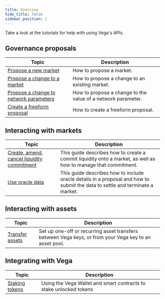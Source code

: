 ```yaml
---
title: Overview
hide_title: false
sidebar_position: 1
---
```

Take a look at the tutorials for help with using Vega's APIs. 

## Governance proposals
| Topic                                                                 |  Description                                                                                                        |
| ----------------------------------------------------------------------| -------------------------------------------------------------------------------------------------------- |
| [Propose a new market](./proposals/new-market-proposal.md)                           | How to propose a market. |
| [Propose a change to a market](./proposals/update-market-proposal.md)                           | How to propose a change to an existing market. |
| [Propose a change to network parameters](./proposals/network-parameter-proposal.md)        | How to propose a change to the value of a network parameter. |
| [Create a freeform proposal](./proposals/freeform-proposal.md)                     | How to create a freeform proposal. |


## Interacting with markets
| Topic                                                                 |  Description                                                                                                        |
| ----------------------------------------------------------------------| -------------------------------------------------------------------------------------------------------- |
| [Create, amend, cancel liquidity commitment](./providing-liquidity.md) | This guide describes how to create a commit liquidity onto a market, as well as how to manage that commitment. |
| [Use oracle data](./using-oracle-data.md) | This guide describes how to include oracle details in a proposal and how to submit the data to settle and terminate a market. |


## Interacting with assets
| Topic                                                                 |  Description                                                                                                        |
| ----------------------------------------------------------------------| -------------------------------------------------------------------------------------------------------- |
| [Transfer assets](./transferring-assets.md) | Set up one-off or recurring asset transfers between Vega keys, or from your Vega key to an asset pool. |


## Integrating with Vega
| Topic                                                                 |  Description                                                                                                        |
| ----------------------------------------------------------------------| -------------------------------------------------------------------------------------------------------- |
| [Staking tokens](./staking-tokens.md)               | Using the Vega Wallet and smart contracts to stake unlocked tokens |